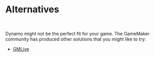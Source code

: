 # Alternatives

&nbsp;

Dynamo might not be the perfect fit for your game. The GameMaker community has produced other solutions that you might like to try:

- [GMLive](https://yellowafterlife.itch.io/gamemaker-live)